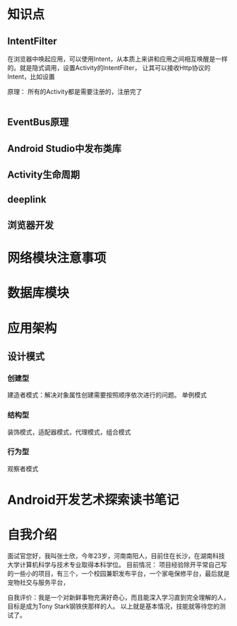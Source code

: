# 知识点
## IntentFilter
在浏览器中唤起应用，可以使用Intent，从本质上来讲和应用之间相互唤醒是一样的。就是隐式调用，设置Activity的IntentFilter，
让其可以接收Http协议的Intent，比如设置  

原理：
所有的Activity都是需要注册的，注册完了
```xml

```
## EventBus原理


## Android Studio中发布类库

## Activity生命周期

## deeplink

## 浏览器开发

# 网络模块注意事项

# 数据库模块

# 应用架构
## 设计模式
### 创建型
建造者模式：解决对象属性创建需要按照顺序依次进行的问题。
单例模式

### 结构型
装饰模式，适配器模式，代理模式，组合模式

### 行为型
观察者模式

# Android开发艺术探索读书笔记

# 自我介绍
面试官您好，我叫张士欣，今年23岁，河南南阳人，目前住在长沙，在湖南科技大学计算机科学与技术专业取得本科学位。
目前情况：
项目经验除开平常自己写的一些小的项目，有三个，一个校园兼职发布平台，一个家电保修平台，最后就是宠物社交与服务平台，


自我评价：我是一个对新鲜事物充满好奇心，而且能深入学习直到完全理解的人，目标是成为Tony Stark钢铁侠那样的人。
以上就是基本情况，技能就等待您的测试了。 